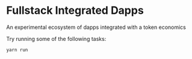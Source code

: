 # Fullstack Integrated Dapps

An experimental ecosystem of dapps integrated with a token economics

Try running some of the following tasks:

```shell
yarn run
```
